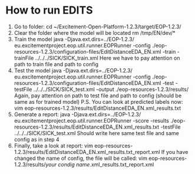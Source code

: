 # How to run EDITS

1. Go to folder:
cd  ~/Excitement-Open-Platform-1.2.3/target/EOP-1.2.3/
2. Clear the folder where the model will be located
rm /tmp/EN/dev/*
3. Train the model
java -Djava.ext.dirs=../EOP-1.2.3/ eu.excitementproject.eop.util.runner.EOPRunner -config ./eop-resources-1.2.3/configuration-files/EditDistanceEDA_EN.xml -train -trainFile ../../../SICK/SICK_train.xml
Here we have to pay attention on path to train file and path to config
4. Test the model
java -Djava.ext.dirs=../EOP-1.2.3/ eu.excitementproject.eop.util.runner.EOPRunner -config ./eop-resources-1.2.3/configuration-files/EditDistanceEDA_EN.xml -test -testFile ../../../SICK/SICK_test.xml -output ./eop-resources-1.2.3/results/
Again, pay attention on path to test file and path to config (should be same as for trained model)
P.S. You can look at predicted labels now:
vim eop-resources-1.2.3/results/EditDistanceEDA_EN.xml_results.txt
5. Generate a report:
java -Djava.ext.dirs=../EOP-1.2.3/ eu.excitementproject.eop.util.runner.EOPRunner -score -results ./eop-resources-1.2.3/results/EditDistanceEDA_EN.xml_results.txt -testFile ../../../SICK/SICK_test.xml
Should write here same test file and same config as in step 4
6. Finally, take a look at report:
vim eop-resources-1.2.3/results/EditDistanceEDA_EN.xml_results.txt_report.xml
If you have changed the name of config, the file will be called:
vim eop-resources-1.2.3/results/*your condig name*.xml_results.txt_report.xml


